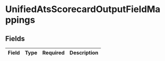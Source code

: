 # UnifiedAtsScorecardOutputFieldMappings


## Fields

| Field       | Type        | Required    | Description |
| ----------- | ----------- | ----------- | ----------- |